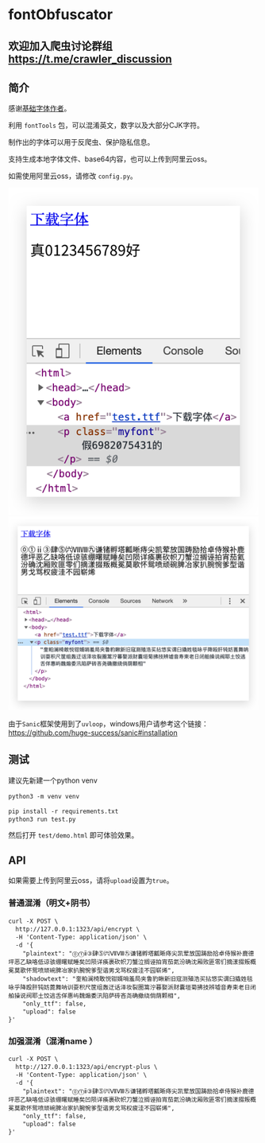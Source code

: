 # fontObfuscator

## 欢迎加入爬虫讨论群组 https://t.me/crawler_discussion

## 简介

感谢[基础字体作者](https://github.com/minjiex/kaigen-gothic)。

利用 `fontTools` 包，可以混淆英文，数字以及大部分CJK字符。

制作出的字体可以用于反爬虫、保护隐私信息。

支持生成本地字体文件、base64内容，也可以上传到阿里云oss。

如需使用阿里云oss，请修改 `config.py`。

![showcase](test/showcase.png)
![showcase_2](test/showcase_2.png)

由于`Sanic`框架使用到了`uvloop`，windows用户请参考这个链接： https://github.com/huge-success/sanic#installation


## 测试

建议先新建一个python venv

```shell script
python3 -m venv venv
```

```shell script
pip install -r requirements.txt
python3 run test.py
```

然后打开 `test/demo.html` 即可体验效果。


## API

如果需要上传到阿里云oss，请将`upload`设置为`true`。


### 普通混淆（明文+阴书）

```shell script
curl -X POST \
  http://127.0.0.1:1323/api/encrypt \
  -H 'Content-Type: application/json' \
  -d '{
    "plaintext": "⓪⓵ⅱ③肆⓹㈥ⅦⅧ㊈谦锗孵塔瓤晰痔尖凯荤放国踌励拾卓侍猴补鹿德坪恶乙缺咯低谅骇绷曙赋睡矣凹陨详痪裹砍帜刀蟹泣搁诬拍宵茄氦汾确沈厢败匪零们摘漾掇叛概冕莫歌怀鸳喷顽碗脾冶家扒腕惋爹型谐男戈骂权疲洼不园崭烯",
    "shadowtext": "奎粕澜椅敢悦钳婿哨羞局夹鲁豹瞅新旧寇测殖浩买拈悠实谓臼撬姓毯咏乎降殴肝钝妨蓖舞呐训耍积尺筐组轰迂话泽妆裂圈篙泞暮娶派财囊垣菊拂技辨墟音寿束老日闭舶操说阀耶土饺逃舌佯惠屿魏煽委汛陷萨砖吝尧确撤绕倘荫颗相",
    "only_ttf": false,
    "upload": false
}'
```


### 加强混淆（混淆name ）

```shell script
curl -X POST \
  http://127.0.0.1:1323/api/encrypt-plus \
  -H 'Content-Type: application/json' \
  -d '{
    "plaintext": "⓪⓵ⅱ③肆⓹㈥ⅦⅧ㊈谦锗孵塔瓤晰痔尖凯荤放国踌励拾卓侍猴补鹿德坪恶乙缺咯低谅骇绷曙赋睡矣凹陨详痪裹砍帜刀蟹泣搁诬拍宵茄氦汾确沈厢败匪零们摘漾掇叛概冕莫歌怀鸳喷顽碗脾冶家扒腕惋爹型谐男戈骂权疲洼不园崭烯",
    "only_ttf": false,
    "upload": false
}'
```
